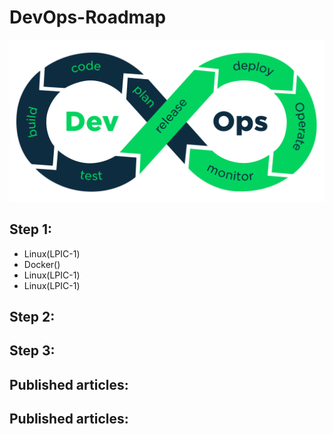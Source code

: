 # DevOps-Roadmap

<p align="center">
 <img alt="DevOps Logo" src="image/DevOps.png">
</p>

## Step 1:
- Linux(LPIC-1)
- Docker()
- Linux(LPIC-1)
- Linux(LPIC-1)
## Step 2:

## Step 3:

## Published articles:

## Published articles: